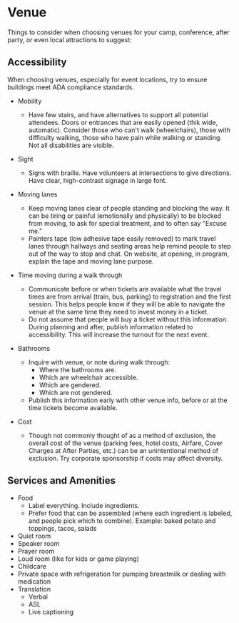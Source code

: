 # Venue

Things to consider when choosing venues for your camp, conference, after party, or even local attractions to suggest:

## Accessibility
When choosing venues, especially for event locations, try to ensure buildings meet ADA compliance standards.

* Mobility
  * Have few stairs, and have alternatives to support all potential attendees. Doors or entrances that are easily opened (thik wide, automatic). Consider those who can't walk (wheelchairs), those with difficulty walking, those who have pain while walking or standing. Not all disabilities are visible.
  
* Sight
  * Signs with braille. Have volunteers at intersections to give directions. Have clear, high-contrast signage in large font.
  
* Moving lanes
  * Keep moving lanes clear of people standing and blocking the way. It can be tiring or painful (emotionally and physically) to be blocked from moving, to ask for special treatment, and to often say "Excuse me."
  * Painters tape (low adhesive tape easily removed) to mark travel lanes through hallways and seating areas help remind people to step out of the way to stop and chat. On website, at opening, in program, explain the tape and moving lane purpose.   
* Time moving during a walk through
  * Communicate before or when tickets are available what the travel times are from arrival (train, bus, parking) to registration and the first session. This helps people know if they will be able to navigate the venue at the same time they need to invest money in a ticket. 
  * Do not assume that people will buy a ticket without this information. During planning and after, publish information related to accessibility. This will increase the turnout for the next event.

* Bathrooms
  * Inquire with venue, or note during walk through:
     * Where the bathrooms are.
     * Which are wheelchair accessible.
     * Which are gendered.
     * Which are not gendered.
  * Publish this information early with other venue info, before or at the time tickets become available.
* Cost
  * Though not commonly thought of as a method of exclusion, the overall cost of the venue (parking fees, hotel costs, Airfare, Cover Charges at After Parties, etc.) can be an unintentional method of exclusion. Try corporate sponsorship if costs may affect diversity.

## Services and Amenities
  * Food
    * Label everything. Include ingredients.
    * Prefer food that can be assembled (where each ingredient is labeled, and people pick which to combine). Example: baked potato and toppings, tacos, salads
  * Quiet room
  * Speaker room
  * Prayer room
  * Loud room (like for kids or game playing)
  * Childcare
  * Private space with refrigeration for pumping breastmilk or dealing with medication
  * Translation
    * Verbal
    * ASL
    * Live captioning
